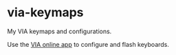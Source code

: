 # via-keymaps
My VIA keymaps and configurations.

Use the [VIA online app][via_app] to configure and flash keyboards.

[via_app]: https://usevia.app/#/
